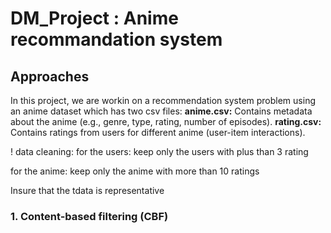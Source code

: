 # DM_Project : Anime recommandation system
## Approaches
In this project, we are workin on a recommendation system problem using an anime dataset which has two csv files:
**anime.csv:** Contains metadata about the anime (e.g., genre, type, rating, number of episodes).
**rating.csv:** Contains ratings from users for different anime (user-item interactions).

! data cleaning: 
for the users: keep only the users with plus than 3 rating 

for the anime: keep only the anime with more than 10 ratings 

Insure that the tdata is representative

### 1. Content-based filtering (CBF)


